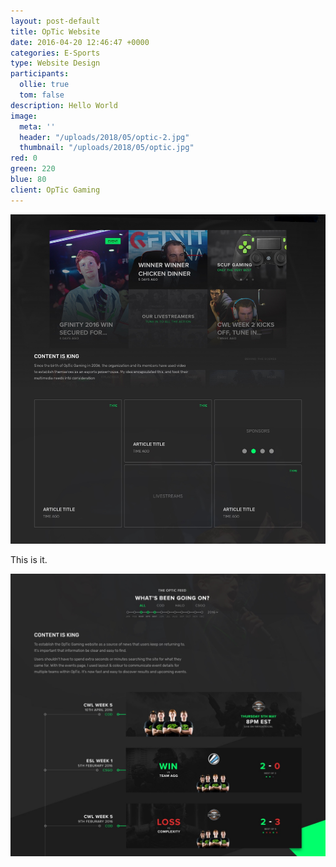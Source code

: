 ```yaml
---
layout: post-default
title: OpTic Website
date: 2016-04-20 12:46:47 +0000
categories: E-Sports
type: Website Design
participants:
  ollie: true
  tom: false
description: Hello World
image:
  meta: ''
  header: "/uploads/2018/05/optic-2.jpg"
  thumbnail: "/uploads/2018/05/optic.jpg"
red: 0
green: 220
blue: 80
client: OpTic Gaming
---
```

![OpTic Homepage, content is king](/uploads/2018/05/Behance_project_2_optic.jpg "OpTic - Content is King.")

This is it.

![OpTic Match Feed](/uploads/2018/05/Behance_project_3_optic.jpg "OpTic - Match Feed")